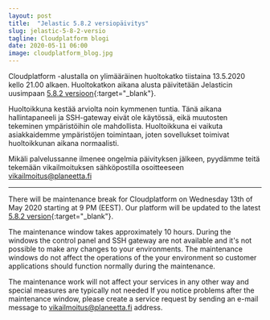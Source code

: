 ```yaml
---
layout: post
title:  "Jelastic 5.8.2 versiopäivitys"
slug: jelastic-5-8-2-versio
tagline: Cloudplatform blogi
date: 2020-05-11 06:00
image: cloudplatform_blog.jpg
---
```


Cloudplatform -alustalla on ylimääräinen huoltokatko tiistaina 13.5.2020 kello 21.00 alkaen. Huoltokatkon aikana alusta päivitetään Jelasticin uusimpaan [5.8.2 versioon](https://docs.jelastic.com/release-notes-582){:target="_blank"}.

Huoltoikkuna kestää arviolta noin kymmenen tuntia. Tänä aikana hallintapaneeli ja SSH-gateway eivät ole käytössä, eikä muutosten tekeminen ympäristöihin ole mahdollista. Huoltoikkuna ei vaikuta asiakkaidemme ympäristöjen toimintaan, joten sovellukset toimivat huoltoikkunan aikana normaalisti.

Mikäli palvelussanne ilmenee ongelmia päivityksen jälkeen, pyydämme teitä tekemään vikailmoituksen sähköpostilla osoitteeseen vikailmoitus@planeetta.fi

---

There will be maintenance break for Cloudplatform on Wednesday 13th of May 2020 starting at 9 PM  (EEST). Our platform will be updated to the latest [5.8.2 version](https://docs.jelastic.com/release-notes-582){:target="_blank"}.

The maintenance window takes approximately 10 hours. During the windows the control panel and SSH gateway are not available and it's not possible to make any changes to your environments. The maintenance windows do not affect the operations of the your environment so customer applications should function normally during the maintenance.

The maintenance work will not affect your services in any other way and special measures are typically not needed If you notice problems after the maintenance window, please create a service request by sending an e-mail message to vikailmoitus@planeetta.fi address.
